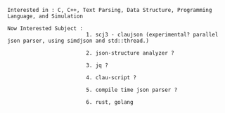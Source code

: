     Interested in : C, C++, Text Parsing, Data Structure, Programming Language, and Simulation
    
    Now Interested Subject : 
                             1. scj3 - claujson (experimental? parallel json parser, using simdjson and std::thread.)
                                
                             2. json-structure analyzer ?
               
                             3. jq ? 
                             
                             4. clau-script ?

                             5. compile time json parser ?

                             6. rust, golang

